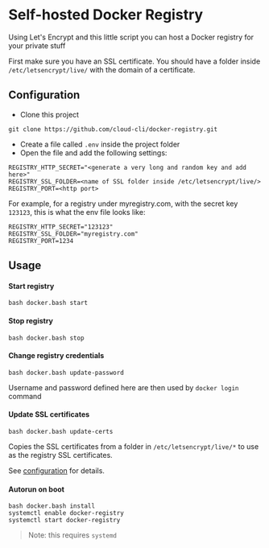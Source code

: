 # Self-hosted Docker Registry

Using Let's Encrypt and this little script you can host a Docker registry for your private stuff

First make sure you have an SSL certificate. You should have a folder inside `/etc/letsencrypt/live/` with the domain of a certificate.

## Configuration

- Clone this project

```
git clone https://github.com/cloud-cli/docker-registry.git
```

- Create a file called `.env` inside the project folder
- Open the file and add the following settings:

```
REGISTRY_HTTP_SECRET="<generate a very long and random key and add here>"
REGISTRY_SSL_FOLDER=<name of SSL folder inside /etc/letsencrypt/live/>
REGISTRY_PORT=<http port>
```

For example, for a registry under myregistry.com, with the secret key `123123`, this is what the env file looks like:

```
REGISTRY_HTTP_SECRET="123123"
REGISTRY_SSL_FOLDER="myregistry.com"
REGISTRY_PORT=1234
```

## Usage

#### Start registry

`bash docker.bash start`

#### Stop registry

`bash docker.bash stop`

#### Change registry credentials

`bash docker.bash update-password`

Username and password defined here are then used by `docker login` command

#### Update SSL certificates

`bash docker.bash update-certs`

Copies the SSL certificates from a folder in `/etc/letsencrypt/live/*` to use as the registry SSL certificates.

See [configuration](https://github.com/cloud-cli/docker-registry#configuration) for details.

#### Autorun on boot

```
bash docker.bash install
systemctl enable docker-registry
systemctl start docker-registry
```

> Note: this requires `systemd`
